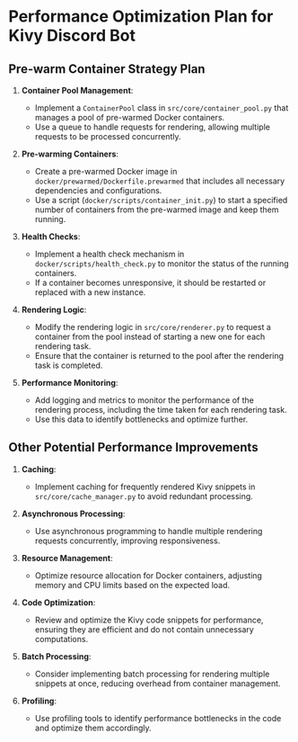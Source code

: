 # Performance Optimization Plan for Kivy Discord Bot

## Pre-warm Container Strategy Plan

1. **Container Pool Management**:
   - Implement a `ContainerPool` class in `src/core/container_pool.py` that manages a pool of pre-warmed Docker containers.
   - Use a queue to handle requests for rendering, allowing multiple requests to be processed concurrently.

2. **Pre-warming Containers**:
   - Create a pre-warmed Docker image in `docker/prewarmed/Dockerfile.prewarmed` that includes all necessary dependencies and configurations.
   - Use a script (`docker/scripts/container_init.py`) to start a specified number of containers from the pre-warmed image and keep them running.

3. **Health Checks**:
   - Implement a health check mechanism in `docker/scripts/health_check.py` to monitor the status of the running containers.
   - If a container becomes unresponsive, it should be restarted or replaced with a new instance.

4. **Rendering Logic**:
   - Modify the rendering logic in `src/core/renderer.py` to request a container from the pool instead of starting a new one for each rendering task.
   - Ensure that the container is returned to the pool after the rendering task is completed.

5. **Performance Monitoring**:
   - Add logging and metrics to monitor the performance of the rendering process, including the time taken for each rendering task.
   - Use this data to identify bottlenecks and optimize further.

## Other Potential Performance Improvements

1. **Caching**:
   - Implement caching for frequently rendered Kivy snippets in `src/core/cache_manager.py` to avoid redundant processing.

2. **Asynchronous Processing**:
   - Use asynchronous programming to handle multiple rendering requests concurrently, improving responsiveness.

3. **Resource Management**:
   - Optimize resource allocation for Docker containers, adjusting memory and CPU limits based on the expected load.

4. **Code Optimization**:
   - Review and optimize the Kivy code snippets for performance, ensuring they are efficient and do not contain unnecessary computations.

5. **Batch Processing**:
   - Consider implementing batch processing for rendering multiple snippets at once, reducing overhead from container management.

6. **Profiling**:
   - Use profiling tools to identify performance bottlenecks in the code and optimize them accordingly.